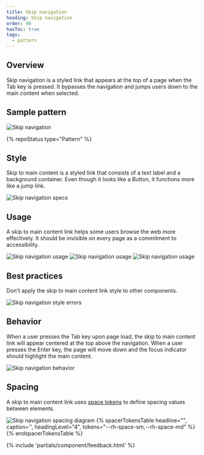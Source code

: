 ```yaml
---
title: Skip navigation
heading: Skip navigation
order: 90
hasToc: true
tags:
  - pattern
---
```


<link rel="stylesheet" href="{{ '/assets/packages/@rhds/elements/elements/rh-table/rh-table-lightdom.css' | url }}">
<link rel="stylesheet" href="{{ '/styles/samp.css' | url }}">

## Overview

Skip navigation is a styled link that appears at the top of a page when the Tab key is pressed. It bypasses the navigation and jumps users down to the main content when selected.

## Sample pattern

<uxdot-example width-adjustment="1000px">
  <img src="{{ './skip-nav.svg' | url }}" alt="Skip navigation">
</uxdot-example>

{% repoStatus type="Pattern" %}


## Style

Skip to main content is a styled link that consists of a text label and a background container. Even though it looks like a Button, it functions more like a jump link.

<uxdot-example color-palette="lighter" width-adjustment="129px" no-border>
  <img src="{{ './skip-nav-style.svg' | url }}" alt="Skip navigation specs">
</uxdot-example>


## Usage

A skip to main content link helps some users browse the web more effectively. It should be invisible on every page as a commitment to accessibility.

<uxdot-example width-adjustment="1000px" variant="full" alignment="left" no-border>
  <img src="{{ './skip-nav-usage-1.svg' | url }}" alt="Skip navigation usage">
</uxdot-example>

<uxdot-example width-adjustment="1000px" variant="full" alignment="left" no-border>
  <img src="{{ './skip-nav-usage-2.svg' | url }}" alt="Skip navigation usage">
</uxdot-example>

<uxdot-example width-adjustment="1000px" variant="full" alignment="left" no-border>
  <img src="{{ './skip-nav-usage-3.svg' | url }}" alt="Skip navigation usage">
</uxdot-example>


## Best practices

Don't apply the skip to main content link style to other components.

<uxdot-example width-adjustment="870px" danger>
  <img src="{{ './skip-nav-best-practices-1.svg' | url }}" alt="Skip navigation style errors">
</uxdot-example>


## Behavior

When a user presses the Tab key upon page load, the skip to main content link will appear centered at the top above the navigation. When a user presses the Enter key, the page will move down and the focus indicator should highlight the main content.

<uxdot-example width-adjustment="1000px" variant="full" alignment="left" no-border>
  <img src="{{ './skip-nav-behavior.svg' | url }}" alt="Skip navigation behavior">
</uxdot-example>


## Spacing

A skip to main content link  uses [space tokens](/tokens/space/) to define spacing 
values between elements.

<uxdot-example width-adjustment="1000px">
  <img src="{{ './skip-nav-spacing.svg' | url }}" alt="Skip navigation spacing diagram">
</uxdot-example>


<rh-table>
{% spacerTokensTable 
  headline="",
  caption='',
  headingLevel="4",
  tokens="--rh-space-sm,--rh-space-md" %}
{% endspacerTokensTable %}
</rh-table>


{% include 'partials/component/feedback.html' %}
